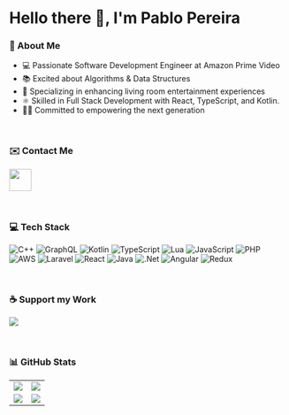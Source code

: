 # Hello there 👋, I'm Pablo Pereira

### 💫 About Me
- 💻 Passionate Software Development Engineer at Amazon Prime Video
- 📚 Excited about Algorithms & Data Structures
- 🌱 Specializing in enhancing living room entertainment experiences
- ⚛️ Skilled in Full Stack Development with React, TypeScript, and Kotlin.
- 🧑‍🏫 Committed to empowering the next generation

<br/>

### ✉️ Contact Me
<a href="https://www.linkedin.com/in/pablocpm1/"><img src="https://www.vectorlogo.zone/logos/linkedin/linkedin-icon.svg" width="40" height="40"/></a>

<br/>

### 💻 Tech Stack 

![C++](https://img.shields.io/badge/c++-%2300599C.svg?style=for-the-badge&logo=c%2B%2B&logoColor=white) ![GraphQL](https://img.shields.io/badge/-GraphQL-E10098?style=for-the-badge&logo=graphql&logoColor=white) ![Kotlin](https://img.shields.io/badge/kotlin-%230095D5.svg?style=for-the-badge&logo=kotlin&logoColor=white) ![TypeScript](https://img.shields.io/badge/typescript-%23007ACC.svg?style=for-the-badge&logo=typescript&logoColor=white) ![Lua](https://img.shields.io/badge/lua-%232C2D72.svg?style=for-the-badge&logo=lua&logoColor=white) ![JavaScript](https://img.shields.io/badge/javascript-%23323330.svg?style=for-the-badge&logo=javascript&logoColor=%23F7DF1E) ![PHP](https://img.shields.io/badge/php-%23777BB4.svg?style=for-the-badge&logo=php&logoColor=white) ![AWS](https://img.shields.io/badge/AWS-%23FF9900.svg?style=for-the-badge&logo=amazon-aws&logoColor=white) ![Laravel](https://img.shields.io/badge/laravel-%23FF2D20.svg?style=for-the-badge&logo=laravel&logoColor=white) ![React](https://img.shields.io/badge/react-%2320232a.svg?style=for-the-badge&logo=react&logoColor=%2361DAFB) ![Java](https://img.shields.io/badge/java-%23ED8B00.svg?style=for-the-badge&logo=java&logoColor=white) ![.Net](https://img.shields.io/badge/.NET-5C2D91?style=for-the-badge&logo=.net&logoColor=white) ![Angular](https://img.shields.io/badge/angular-%23DD0031.svg?style=for-the-badge&logo=angular&logoColor=white) ![Redux](https://img.shields.io/badge/redux-%23593d88.svg?style=for-the-badge&logo=redux&logoColor=white)

<br/>

### ☕ Support my Work

<a href="https://www.buymeacoffee.com/pabloswe"><img src="https://www.vectorlogo.zone/logos/buymeacoffee/buymeacoffee-official.svg"/></a>

<br/>

### 📊 GitHub Stats

<table>
    <tr>
        <td>
            <img src="https://github-profile-trophy.vercel.app/?username=pabloswe&row=3&column=4&no-bg=true"/>
        </td>
        <td>
            <img src="https://github-readme-streak-stats.herokuapp.com/?user=pabloswe"/>
        </td> 
    </tr>
    <tr>
        <td>
            <img src="https://github-readme-stats.vercel.app/api?username=pabloswe&count_private=true&show_icons=true&theme=tokyonight"/>
        </td>
        <td>
            <img src="https://github-readme-stats.vercel.app/api/top-langs/?username=pabloswe&langs_count=10&layout=compact"/>
        </td>
    </tr>
</table>


<!--
# 💫 About Me:
I'm a Software Development Engineer at Amazon


## 🌐 Socials:
[![LinkedIn](https://img.shields.io/badge/LinkedIn-%230077B5.svg?logo=linkedin&logoColor=white)](https://linkedin.com/in/pablocpm1) 

# 💻 Tech Stack:
![C++](https://img.shields.io/badge/c++-%2300599C.svg?style=for-the-badge&logo=c%2B%2B&logoColor=white) ![GraphQL](https://img.shields.io/badge/-GraphQL-E10098?style=for-the-badge&logo=graphql&logoColor=white) ![Kotlin](https://img.shields.io/badge/kotlin-%230095D5.svg?style=for-the-badge&logo=kotlin&logoColor=white) ![TypeScript](https://img.shields.io/badge/typescript-%23007ACC.svg?style=for-the-badge&logo=typescript&logoColor=white) ![Lua](https://img.shields.io/badge/lua-%232C2D72.svg?style=for-the-badge&logo=lua&logoColor=white) ![JavaScript](https://img.shields.io/badge/javascript-%23323330.svg?style=for-the-badge&logo=javascript&logoColor=%23F7DF1E) ![PHP](https://img.shields.io/badge/php-%23777BB4.svg?style=for-the-badge&logo=php&logoColor=white) ![AWS](https://img.shields.io/badge/AWS-%23FF9900.svg?style=for-the-badge&logo=amazon-aws&logoColor=white) ![Laravel](https://img.shields.io/badge/laravel-%23FF2D20.svg?style=for-the-badge&logo=laravel&logoColor=white) ![React](https://img.shields.io/badge/react-%2320232a.svg?style=for-the-badge&logo=react&logoColor=%2361DAFB) ![Java](https://img.shields.io/badge/java-%23ED8B00.svg?style=for-the-badge&logo=java&logoColor=white) ![.Net](https://img.shields.io/badge/.NET-5C2D91?style=for-the-badge&logo=.net&logoColor=white) ![Angular](https://img.shields.io/badge/angular-%23DD0031.svg?style=for-the-badge&logo=angular&logoColor=white) ![Redux](https://img.shields.io/badge/redux-%23593d88.svg?style=for-the-badge&logo=redux&logoColor=white)
# 📊 GitHub Stats:
![](https://github-readme-stats.vercel.app/api?username=pabloswe&theme=dark&hide_border=false&include_all_commits=false&count_private=false)<br/>
![](https://github-readme-streak-stats.herokuapp.com/?user=pabloswe&theme=dark&hide_border=false)<br/>
![](https://github-readme-stats.vercel.app/api/top-langs/?username=pabloswe&theme=dark&hide_border=false&include_all_commits=false&count_private=false&layout=compact)

---
[![](https://visitcount.itsvg.in/api?id=pabloswe&icon=0&color=0)](https://visitcount.itsvg.in)

-->
